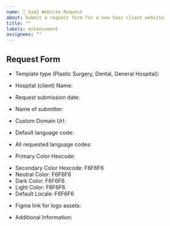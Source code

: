 ```yaml
---
name: 🏥 SaaS Website Request
about: Submit a request form for a new Saas client website
title: ""
labels: enhancement
assignees: ""
---
```


## Request Form

<!-- (필수) 템플릿 타입을 선택해주세요 -->

- Template type (Plastic Surgery, Dental, General Hospital):

<!-- (필수) 병원명을 작성해주세요 -->

- Hospital (client) Name:

<!-- (필수) 양식 작성일을 기입해주세요 -->

- Request submission date:

<!-- (필수) 양식 작성자 성함을 기입해주세요 -->

- Name of submitter:

<!-- 별도의 도메인을 요청했다면 작성해주세요 -->

- Custom Domain Url:

<!-- (필수) 요청된 기본값 언어를 작성해주세요 -->
<!-- 예시: ko, en, ja -->
<!-- 언어코드는 다음의 링크에서 639-1 형식을 참고해주세요 -->
<!-- https://en.wikipedia.org/wiki/List_of_ISO_639-1_codes -->

- Default language code:

<!-- (필수) 기본값 제외 요청된 모든 언어들을 작성해주세요 -->

- All requested language codes:

<!-- (필수) 병원 기본값 색상 코드 입력해주세요 -->
<!-- 색상코드는 hex code 형식을 따라야 합니다 -->
<!-- 예시: 0F4C81 -->

- Primary Color Hexcode:

<!-- 병원 기타 색상 코드를 입력해주세요 -->
<!-- 없으면 기본값이 입력이되므로 생략하시면 됩니다 -->

- Secondary Color Hexcode: F6F6F6
- Neutral Color: F6F6F6
- Dark Color: F6F6F6
- Light Color: F6F6F6
- Default Locale: F6F6F6

<!-- (필수) 로고 에셋이 담긴 피그마 링크를 공유해주세요 -->

- Figma link for logo assets:

<!-- 기타 및 추가 요청 사항이 있다면 작성해주세요 -->

- Additional Information:
